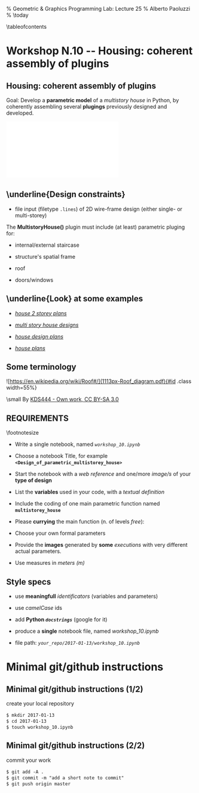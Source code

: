 % Geometric \& Graphics Programming Lab: Lecture 25
% Alberto Paoluzzi
% \today

\tableofcontents

# Workshop N.10 --  Housing: coherent assembly of plugins

## Housing: coherent assembly of plugins

Goal: Develop a **parametric model** of a _multistory house_ in Python, by coherently assembling several **plugings** previously designed and developed.

![[*Images from Google*](https://www.google.it/search?q=multi+story+house+designs&client=safari&rls=en&source=lnms&tbm=isch&sa=X&ved=0ahUKEwjn56Doqb7RAhVhC8AKHYLdAZgQ_AUICCgB&biw=1440&bih=812)](multistoryHousing.pdf "drawings.pdf")  


##  \underline{Design constraints}

*	file input (filetype `.lines`) of 2D wire-frame design  (either single- or multi-storey)


The **MultistoryHouse()** plugin must include (at least) parametric pluging for:


*	internal/external staircase

*	structure's spatial frame
	
*	roof

*	doors/windows




##  \underline{Look} at some examples


*	[_house 2 storey plans_](https://www.google.it/search?q=multi+story+house+designs&client=safari&rls=en&source=lnms&tbm=isch&sa=X&ved=0ahUKEwjn56Doqb7RAhVhC8AKHYLdAZgQ_AUICCgB&biw=1440&bih=812#tbm=isch&q=house+2+storey+plans)


*	[_multi story house designs_](https://www.google.it/search?q=multi+story+house+designs&client=safari&rls=en&source=lnms&tbm=isch&sa=X&ved=0ahUKEwjn56Doqb7RAhVhC8AKHYLdAZgQ_AUICCgB&biw=1440&bih=812)


*	[_house design plans_](https://www.google.it/search?q=multi+story+house+designs&client=safari&rls=en&source=lnms&tbm=isch&sa=X&ved=0ahUKEwjn56Doqb7RAhVhC8AKHYLdAZgQ_AUICCgB&biw=1440&bih=812#tbm=isch&q=house+design+plans)


*	[_house plans_](https://www.google.it/search?q=multi+story+house+designs&client=safari&rls=en&source=lnms&tbm=isch&sa=X&ved=0ahUKEwjn56Doqb7RAhVhC8AKHYLdAZgQ_AUICCgB&biw=1440&bih=812#tbm=isch&q=house+plans)



##  Some terminology

![https://en.wikipedia.org/wiki/Roof#/](1113px-Roof_diagram.pdf){#id .class width=55%}

\small
By [KDS444 - Own work, CC BY-SA 3.0](https://commons.wikimedia.org/w/index.php?curid=22011764)



## REQUIREMENTS

\footnotesize

*	Write a single notebook,  named *`workshop_10.ipynb`* 

*	Choose a notebook Title,  for example **`<Design_of_parametric_multistorey_house>`** 

*	Start the notebook with a *web reference* and one/more *image/s* of your **type of design** 

*	List the **variables** used in your code, with a *textual definition*

*	Include the coding of one main parametric function named **`multistorey_house`**

*   Please **currying** the main function (n. of levels *free*): 

*	Choose your own formal parameters 

*	Provide the **images** generated by **some**  *executions* with very different actual parameters.

* 	Use measures in *meters ($m$)*



## Style specs 


*	use **meaningfull** _identificators_ (variables and parameters)

*	use _camelCase_ ids

*	add **Python _`docstrings`_** (google for it)

*	produce a **single** notebook file, named *workshop_10.ipynb*

*	file path:  _`your_repo/2017-01-13/workshop_10.ipynb`_




# Minimal git/github instructions


## Minimal git/github instructions  (1/2)

create your local repository

```
$ mkdir 2017-01-13
$ cd 2017-01-13
$ touch workshop_10.ipynb
```


## Minimal git/github instructions  (2/2)

commit your work

```
$ git add -A .
$ git commit -m "add a short note to commit"
$ git push origin master
```

